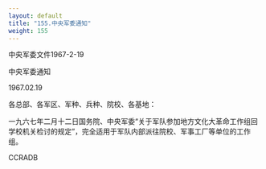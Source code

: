 ```yaml
---
layout: default
title: "155.中央军委通知"
weight: 155
---
```


中央军委文件1967-2-19

中央军委通知

1967.02.19

各总部、各军区、军种、兵种、院校、各基地：

一九六七年二月十二日国务院、中央军委“关于军队参加地方文化大革命工作组回学校机关检讨的规定”，完全适用于军队内部派往院校、军事工厂等单位的工作组。

CCRADB

